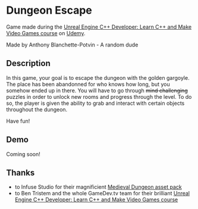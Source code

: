# Dungeon Escape
Game made during the [Unreal Engine C++ Developer: Learn C++ and Make Video Games course](https://www.udemy.com/share/101WeuCEQfcFZQQnw=/) on [Udemy](https://www.udemy.com/).

Made by Anthony Blanchette-Potvin - A random dude

## Description
In this game, your goal is to escape the dungeon with the golden gargoyle. The place has been abandonned for who knows how long, but you somehow ended up in there. You will have to go through ~~mind challenging~~ puzzles in order to unlock new rooms and progress through the level. To do so, the player is given the ability to grab and interact with certain objects throughout the dungeon.

Have fun!

## Demo
Coming soon!

## Thanks
- to Infuse Studio for their magnificient [Medieval Dungeon asset pack](https://www.unrealengine.com/marketplace/en-US/product/a5b6a73fea5340bda9b8ac33d877c9e2)
- to Ben Tristem and the whole GameDev.tv team for their brilliant [Unreal Engine C++ Developer: Learn C++ and Make Video Games course](https://www.udemy.com/share/101WeuCEQfcFZQQnw=/)
